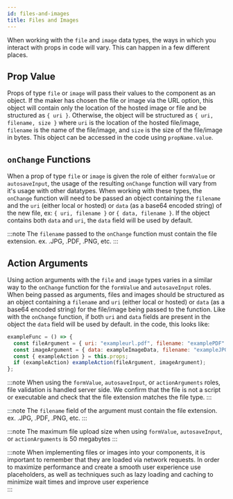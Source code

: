 ```yaml
---
id: files-and-images
title: Files and Images
---
```


When working with the `file` and `image` data types, the ways in which you interact with props in code will vary. This can happen in a few different places.

## Prop Value

Props of type `file` or `image` will pass their values to the component as an object. If the maker has chosen the file or image via the URL option, this object will contain only the location of the hosted image or file and be structured as `{ uri }`. Otherwise, the object will be structured as `{ uri, filename, size }` where `uri` is the location of the hosted file/image, `filename` is the name of the file/image, and `size` is the size of the file/image in bytes. This object can be accessed in the code using `propName.value`.

## `onChange` Functions

When a prop of type `file` or `image` is given the role of either `formValue` or `autosaveInput`, the usage of the resulting `onChange` function will vary from it's usage with other datatypes. When working with these types, the `onChange` function will need to be passed an object containing the `filename` and the `uri` (either local or hosted) or `data` (as a base64 encoded string) of the new file, ex: `{ uri, filename }` or `{ data, filename }`. If the object contains both `data` and `uri`, the `data` field will be used by default.

:::note
The `filename` passed to the `onChange` function must contain the file extension. ex. .JPG, .PDF, .PNG, etc.
:::

## Action Arguments

Using action arguments with the `file` and `image` types varies in a similar way to the `onChange` function for the `formValue` and `autosaveInput` roles. When being passed as arguments, files and images should be structured as an object containing a `filename` and `uri` (either local or hosted) or `data` (as a base64 encoded string) for the file/image being passed to the function. Like with the `onChange` function, if both `uri` and `data` fields are present in the object the `data` field will be used by default. in the code, this looks like:

```javascript
exampleFunc = () => {
  const fileArgument = { uri: "exampleurl.pdf", filename: "examplePDF" };
  const imageArgument = { data: exampleImageData, filename: "exampleJPG" };
  const { exampleAction } = this.props;
  if (exampleAction) exampleAction(fileArgument, imageArgument);
};
```
:::note
When using the `formValue`, `autosaveInput`, or `actionArguments` roles, file validation is handled server side. We confirm that the file is not a script or executable and check that the file extension matches the file type. 
:::

:::note
The `filename` field of the argument must contain the file extension. ex. .JPG, .PDF, .PNG, etc.
:::

:::note
The maximum file upload size when using `formValue`, `autosaveInput`, or `actionArguments` is 50 megabytes
:::

:::note
When implementing files or images into your components, it is important to remember that they are loaded via network requests. In order to maximize performance and create a smooth user experience use placeholders, as well as techniques such as lazy loading and caching to minimize wait times and improve user experience  
:::
